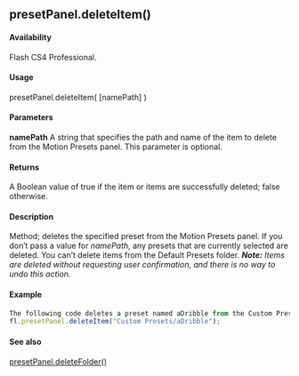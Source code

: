 ## presetPanel.deleteItem()

#### Availability

Flash CS4 Professional.

#### Usage

presetPanel.deleteItem( \[namePath\] )

#### Parameters

**namePath** A string that specifies the path and name of the item to delete from the Motion Presets panel. This parameter is optional.

#### Returns

A Boolean value of true if the item or items are successfully deleted; false otherwise.

#### Description

Method; deletes the specified preset from the Motion Presets panel. If you don’t pass a value for *namePath*, any presets that are currently selected are deleted. You can’t delete items from the Default Presets folder.
***Note:** Items are deleted without requesting user confirmation, and there is no way to undo this action.*

#### Example

```javascript
The following code deletes a preset named aDribble from the Custom Presets folder:
fl.presetPanel.deleteItem("Custom Presets/aDribble");

```
#### See also

[presetPanel.deleteFolder()](../presetPanel_object/presetPane2.md)
